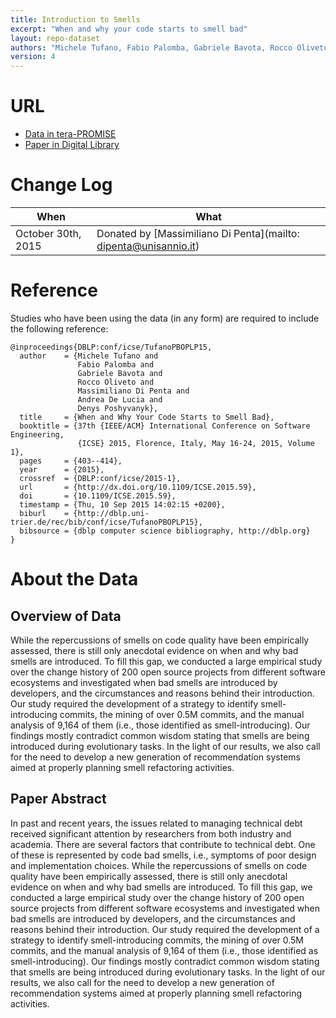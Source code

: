 ```yaml
---
title: Introduction to Smells
excerpt: "When and why your code starts to smell bad"
layout: repo-dataset
authors: "Michele Tufano, Fabio Palomba, Gabriele Bavota, Rocco Oliveto, Massimiliano Di Penta, Andrea De Lucia, Denys Poshyvanyk"
version: 4
---
```


# URL

* [Data in tera-PROMISE](https://terapromise.csc.ncsu.edu:8443/!/#repo/view/head/defect/bad_smells/smell-introduction)
* [Paper in Digital Library](http://www.cs.wm.edu/~denys/pubs/ICSE'15-BadSmells-CRC.pdf)

# Change Log

When | What
---- | ----
October 30th, 2015 | Donated by [Massimiliano Di Penta](mailto: dipenta@unisannio.it)

# Reference

Studies who have been using the data (in any form) are required to include the following reference:

```
@inproceedings{DBLP:conf/icse/TufanoPBOPLP15,
  author    = {Michele Tufano and
               Fabio Palomba and
               Gabriele Bavota and
               Rocco Oliveto and
               Massimiliano Di Penta and
               Andrea De Lucia and
               Denys Poshyvanyk},
  title     = {When and Why Your Code Starts to Smell Bad},
  booktitle = {37th {IEEE/ACM} International Conference on Software Engineering,
               {ICSE} 2015, Florence, Italy, May 16-24, 2015, Volume 1},
  pages     = {403--414},
  year      = {2015},
  crossref  = {DBLP:conf/icse/2015-1},
  url       = {http://dx.doi.org/10.1109/ICSE.2015.59},
  doi       = {10.1109/ICSE.2015.59},
  timestamp = {Thu, 10 Sep 2015 14:02:15 +0200},
  biburl    = {http://dblp.uni-trier.de/rec/bib/conf/icse/TufanoPBOPLP15},
  bibsource = {dblp computer science bibliography, http://dblp.org}
}
```

# About the Data

## Overview of Data

While the repercussions of smells on code quality have been empirically assessed, there is still only anecdotal evidence on when and why bad smells are introduced. To fill this gap, we conducted a large empirical study over the change history of 200 open source projects from different software ecosystems and investigated when bad smells are introduced by developers, and the circumstances and reasons behind their introduction. Our study required the development of a strategy to identify smell-introducing commits, the mining of over 0.5M commits, and the manual analysis of 9,164 of them (i.e., those identified as smell-introducing). Our findings mostly contradict common wisdom stating that smells are being introduced during evolutionary tasks. In the light of our results, we also call for the need to develop a new generation of recommendation systems aimed at properly planning smell refactoring activities.

## Paper Abstract

In past and recent years, the issues related to managing technical debt received significant attention by researchers from both industry and academia. There are several factors that contribute to technical debt. One of these is represented by code bad  smells, i.e., symptoms  of  poor  design  and  implementation choices.  While  the  repercussions  of  smells  on  code  quality  have been  empirically  assessed,  there is still  only  anecdotal  evidence on when and why bad  smells  are  introduced.  To  fill  this  gap, we conducted a large empirical study over the change history of 200 open source projects from different software ecosystems and investigated when bad smells are introduced by developers, and the  circumstances  and  reasons  behind  their  introduction.  Our study  required  the  development  of  a  strategy  to  identify smell-introducing commits, the mining of over 0.5M commits, and the manual  analysis  of  9,164  of  them  (i.e., those  identified  as smell-introducing).  Our  findings  mostly  contradict  common  wisdom stating  that  smells  are  being  introduced  during  evolutionary tasks.  In  the  light  of  our  results,  we  also  call  for  the  need  to develop  a  new  generation  of  recommendation  systems  aimed  at properly planning smell refactoring activities.
